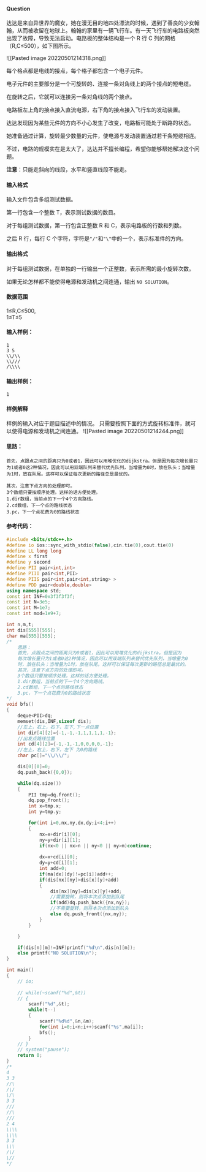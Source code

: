 #### Question
达达是来自异世界的魔女，她在漫无目的地四处漂流的时候，遇到了善良的少女翰翰，从而被收留在地球上。翰翰的家里有一辆飞行车。有一天飞行车的电路板突然出现了故障，导致无法启动。电路板的整体结构是一个 R 行 C 列的网格（R,C≤500），如下图所示。

![[Pasted image 20220501214318.png]]

每个格点都是电线的接点，每个格子都包含一个电子元件。

电子元件的主要部分是一个可旋转的、连接一条对角线上的两个接点的短电缆。

在旋转之后，它就可以连接另一条对角线的两个接点。

电路板左上角的接点接入直流电源，右下角的接点接入飞行车的发动装置。

达达发现因为某些元件的方向不小心发生了改变，电路板可能处于断路的状态。

她准备通过计算，旋转最少数量的元件，使电源与发动装置通过若干条短缆相连。

不过，电路的规模实在是太大了，达达并不擅长编程，希望你能够帮她解决这个问题。

**注意**：只能走斜向的线段，水平和竖直线段不能走。

#### 输入格式

输入文件包含多组测试数据。

第一行包含一个整数 T，表示测试数据的数目。

对于每组测试数据，第一行包含正整数 R 和 C，表示电路板的行数和列数。

之后 R 行，每行 C 个字符，字符是`"/"`和`"\"`中的一个，表示标准件的方向。

#### 输出格式

对于每组测试数据，在单独的一行输出一个正整数，表示所需的最小旋转次数。

如果无论怎样都不能使得电源和发动机之间连通，输出 `NO SOLUTION`。

#### 数据范围

1≤R,C≤500,  
1≤T≤5

#### 输入样例：

```
1
3 5
\\/\\
\\///
/\\\\
```

#### 输出样例：

```
1
```

#### 样例解释

样例的输入对应于题目描述中的情况。
只需要按照下面的方式旋转标准件，就可以使得电源和发动机之间连通。
![[Pasted image 20220501214244.png]]


#### 思路：
    首先，点跟点之间的距离只为0或者1，因此可以用堆优化的dijkstra。但是因为每次增长量只为1或者0这2种情况，因此可以用双端队列来替代优先队列，当增量为0时，放在队头；当增量为1时，放在队尾。这样可以保证每次更新的路径总是最优的。
	
    其次，注意下点方向的处理即可。
    3个数组只要按顺序处理。这样的话方便处理。
    1.dir数组，当前点的下一个4个方向路线。
    2.cd数组，下一个点的路线状态
    3.pc，下一个点花费为0的路线状态

#### 参考代码：
```c++
#include <bits/stdc++.h>
#define io ios::sync_with_stdio(false),cin.tie(0),cout.tie(0)
#define LL long long
#define x first
#define y second
#define PII pair<int,int>
#define PIII pair<int,PII>
#define PIIS pair<int,pair<int,string> >
#define PDD pair<double,double>
using namespace std;
const int INF=0x3f3f3f3f;
const int N=3e5;
const int M=1e7;
const int mod=1e9+7;

int n,m,t;
int dis[555][555];
char ma[555][555];
/*
    思路：
    首先，点跟点之间的距离只为0或者1，因此可以用堆优化的dijkstra。但是因为
    每次增长量只为1或者0这2种情况，因此可以用双端队列来替代优先队列，当增量为0
    时，放在队头；当增量为1时，放在队尾。这样可以保证每次更新的路径总是最优的。
    其次，注意下点方向的处理即可。
    3个数组只要按顺序处理。这样的话方便处理。
    1.dir数组，当前点的下一个4个方向路线。
    2.cd数组，下一个点的路线状态
    3.pc，下一个点花费为0的路线状态
*/
void bfs()
{
    deque<PII>dq;
    memset(dis,INF,sizeof dis);
    //左上，右上，右下，左下,下一点位置
    int dir[4][2]={-1,-1,-1,1,1,1,1,-1};
    //出发点路线位置
    int cd[4][2]={-1,-1,-1,0,0,0,0,-1};
    //左上，右上，右下，左下 为0的路线
    char pc[]="\\/\\/";

    dis[0][0]=0;
    dq.push_back({0,0});

    while(dq.size())
    {
        PII tmp=dq.front();
        dq.pop_front();
        int x=tmp.x;
        int y=tmp.y;

        for(int i=0,nx,ny,dx,dy;i<4;i++)
        {
            nx=x+dir[i][0];
            ny=y+dir[i][1];
            if(nx<0 || nx>n || ny<0 || ny>m)continue;
            
            dx=x+cd[i][0];
            dy=y+cd[i][1];
            int add=0;
            if(ma[dx][dy]!=pc[i])add++;
            if(dis[nx][ny]>dis[x][y]+add)
            {
                dis[nx][ny]=dis[x][y]+add;
                //需要旋转，则将本次点添加到队尾
                if(add)dq.push_back({nx,ny});
                //不需要旋转，则将本次点添加到队头
                else dq.push_front({nx,ny});
            }
        }

    }

    if(dis[n][m]!=INF)printf("%d\n",dis[n][m]); 
    else printf("NO SOLUTION\n");
}

int main()
{
    // io;
    
    // while(~scanf("%d",&t))
    // {
        scanf("%d",&t);
        while(t--)
        {
            scanf("%d%d",&n,&m);
            for(int i=0;i<n;i++)scanf("%s",ma[i]);
            bfs();
        }
    // }
    // system("pause");
    return 0;
} 
/*
4
3 3
//\
/\/
\/\
3 3
///
//\
///
2 4
\\\\
\\\\
3 3
\\\
/\/
\//
*/
```